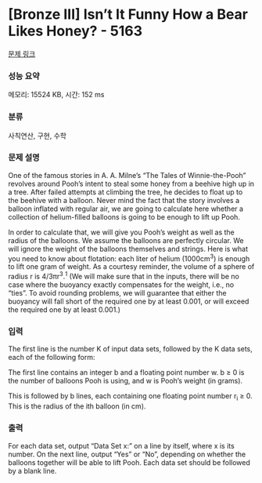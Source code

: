 # [Bronze III] Isn’t It Funny How a Bear Likes Honey? - 5163 

[문제 링크](https://www.acmicpc.net/problem/5163) 

### 성능 요약

메모리: 15524 KB, 시간: 152 ms

### 분류

사칙연산, 구현, 수학

### 문제 설명

<p>One of the famous stories in A. A. Milne’s “The Tales of Winnie-the-Pooh” revolves around Pooh’s intent to steal some honey from a beehive high up in a tree. After failed attempts at climbing the tree, he decides to float up to the beehive with a balloon. Never mind the fact that the story involves a balloon inflated with regular air, we are going to calculate here whether a collection of helium-filled balloons is going to be enough to lift up Pooh.</p>

<p>In order to calculate that, we will give you Pooh’s weight as well as the radius of the balloons. We assume the balloons are perfectly circular. We will ignore the weight of the balloons themselves and strings. Here is what you need to know about flotation: each liter of helium (1000cm<sup>3</sup>) is enough to lift one gram of weight. As a courtesy reminder, the volume of a sphere of radius r is 4/3πr<sup>3</sup>.<sup>1</sup> (We will make sure that in the inputs, there will be no case where the buoyancy exactly compensates for the weight, i.e., no “ties”. To avoid rounding problems, we will guarantee that either the buoyancy will fall short of the required one by at least 0.001, or will exceed the required one by at least 0.001.)</p>

### 입력 

 <p>The first line is the number K of input data sets, followed by the K data sets, each of the following form:</p>

<p>The first line contains an integer b and a floating point number w. b ≥ 0 is the number of balloons Pooh is using, and w is Pooh’s weight (in grams).</p>

<p>This is followed by b lines, each containing one floating point number r<sub>i</sub> ≥ 0. This is the radius of the ith balloon (in cm).</p>

### 출력 

 <p>For each data set, output “Data Set x:” on a line by itself, where x is its number. On the next line, output “Yes” or “No”, depending on whether the balloons together will be able to lift Pooh. Each data set should be followed by a blank line.</p>

